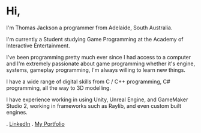 # Hi, 
I'm Thomas Jackson a programmer from Adelaide, South Australia.

I'm currently a Student studying Game Programming at the Academy of Interactive Entertainment.

I've been programming pretty much ever since I had access to a computer and I'm extremely passionate about game programming whether it's engine, systems, gameplay programming, I'm always willing to learn new things.

I have a wide range of digital skills from C / C++ programming, C# programming, all the way to 3D modelling.

I have experience working in using Unity, Unreal Engine, and GameMaker Studio 2, working in frameworks such as Raylib, and even custom built engines.

. [LinkedIn](https://www.linkedin.com/in/thomas-jackson-game-dev/)
. [My Portfolio](https://thomasjackson.dev/)
